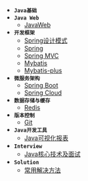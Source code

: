 - **`Java基础`**
- **`Java Web`**
	- [JavaWeb](docs/JavaWeb学习笔记.md)
- **`开发框架`**
	- [Spring设计模式](docs/Spring设计模式.md)
	- [Spring](docs/)
	- [Spring MVC](docs/SpringMVC-note.md)
	- [Mybatis](docs/Mybatis-note.md)
	- [Mybatis-plus](docs/MybatisPlus学习笔记.md)
- **`微服务架构`**
	- [Spring Boot](docs/SpringBoot笔记.md)
	- [Spring Cloud](docs/SpringCloud学习笔记.md)
- **`数据存储与缓存`**
	- [Redis](docs/Redis学习笔记.md)
- **`版本控制`**
  - [Git](docs/Git学习笔记.md)
- **`Java开发工具`**
  - [Java可视化报表](docs/Java报表数据可视化学习笔记.md)
- **`Interview`**
	- [Java核心技术及面试](docs/Java核心技术及面试学习笔记.md)
- **`Solution`**
  - [常用解决方法](docs/常用解决方法.md)

